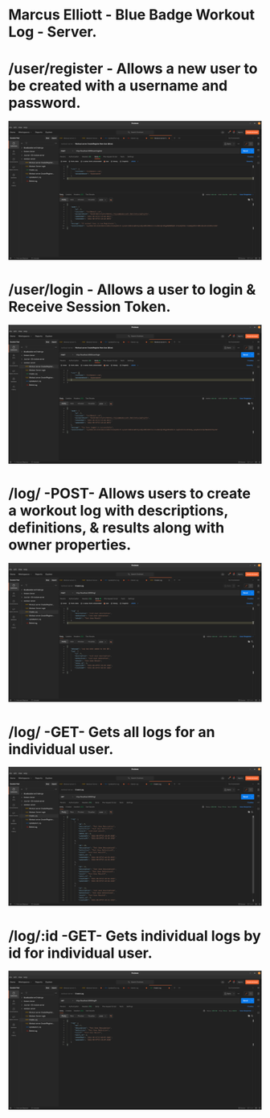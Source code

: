 # Marcus Elliott - Blue Badge Workout Log - Server.

# /user/register - Allows a new user to be created with a username and password.

![](images/Postman_CreateRegister_User.png)

# /user/login - Allows a user to login & Receive Session Token.

![](images/Postman_Login.png)

# /log/ -POST- Allows users to create a workout log with descriptions, definitions, & results along with owner properties.

![](images/Postman_Create_Log_with_Test_User.png)

# /log/ -GET- Gets all logs for an individual user.

![](images/Postman_Get_Log_list_for_User.png)

# /log/:id -GET- Gets individual logs by id for individual user.

![](images/Postman_Get_Individual_Log_by_id_for_Individual_User.png)
